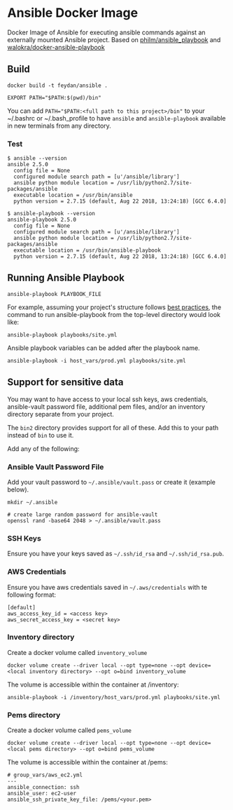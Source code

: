 # Ansible Docker Image

Docker Image of Ansible for executing ansible commands against an externally mounted Ansible project. Based on [philm/ansible_playbook](https://github.com/philm/ansible_playbook) and [walokra/docker-ansible-playbook](https://github.com/walokra/docker-ansible-playbook)

## Build

```
docker build -t feydan/ansible .

EXPORT PATH="$PATH:$(pwd)/bin"
```
You can add `PATH="$PATH:<full path to this project>/bin"` to your ~/.bashrc or ~/.bash_profile to have `ansible` and `ansible-playbook` available in new terminals from any directory.

### Test

```
$ ansible --version
ansible 2.5.0
  config file = None
  configured module search path = [u'/ansible/library']
  ansible python module location = /usr/lib/python2.7/site-packages/ansible
  executable location = /usr/bin/ansible
  python version = 2.7.15 (default, Aug 22 2018, 13:24:18) [GCC 6.4.0]

$ ansible-playbook --version
ansible-playbook 2.5.0
  config file = None
  configured module search path = [u'/ansible/library']
  ansible python module location = /usr/lib/python2.7/site-packages/ansible
  executable location = /usr/bin/ansible-playbook
  python version = 2.7.15 (default, Aug 22 2018, 13:24:18) [GCC 6.4.0]
```

## Running Ansible Playbook

```
ansible-playbook PLAYBOOK_FILE
```

For example, assuming your project's structure follows [best practices](http://docs.ansible.com/ansible/playbooks_best_practices.html#directory-layout), the command to run ansible-playbook from the top-level directory would look like:

```
ansible-playbook playbooks/site.yml
```

Ansible playbook variables can be added after the playbook name.
```
ansible-playbook -i host_vars/prod.yml playbooks/site.yml
```

## Support for sensitive data

You may want to have access to your local ssh keys, aws credentials, ansible-vault password file, additional pem files, and/or an inventory directory separate from your project.

The `bin2` directory provides support for all of these.  Add this to your path instead of `bin` to use it.  

Add any of the following:

### Ansible Vault Password File
Add your vault password to `~/.ansible/vault.pass` or create it (example below).
```
mkdir ~/.ansible

# create large random password for ansible-vault
openssl rand -base64 2048 > ~/.ansible/vault.pass
```

### SSH Keys

Ensure you have your keys saved as `~/.ssh/id_rsa` and `~/.ssh/id_rsa.pub`.

### AWS Credentials

Ensure you have aws credentials saved in `~/.aws/credentials` with te following format:
```
[default]
aws_access_key_id = <access key>
aws_secret_access_key = <secret key>
```

### Inventory directory

Create a docker volume called `inventory_volume`
```
docker volume create --driver local --opt type=none --opt device=<local inventory directory> --opt o=bind inventory_volume
```
The volume is accessible within the container at /inventory:
```
ansible-playbook -i /inventory/host_vars/prod.yml playbooks/site.yml
```

### Pems directory

Create a docker volume called `pems_volume`
```
docker volume create --driver local --opt type=none --opt device=<local pems directory> --opt o=bind pems_volume
```
The volume is accessible within the container at /pems:
```
# group_vars/aws_ec2.yml
---
ansible_connection: ssh
ansible_user: ec2-user
ansible_ssh_private_key_file: /pems/<your.pem>
```              
